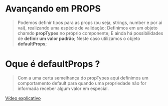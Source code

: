 # Avançando em __PROPS__

> Podemos definir tipos para as props (ou seja, strings, number e por ai vai), realizando uma espécie de validação;
> Definimos em um objeto chamdo __propTypes__ no próprio componente;
> E ainda há possibilidades de __definir um valor padrão__;
> Neste caso utilizamos o objeto __defaultProps__;

# Oque é __defaultProps__ ?

> Com a uma certa semelhança do propTypes aqui definimos um comportamento default para quando uma propriedade não for informada receber algum valor em especial.


[Vídeo explicativo](https://youtu.be/hcp1LqP2OCE)
